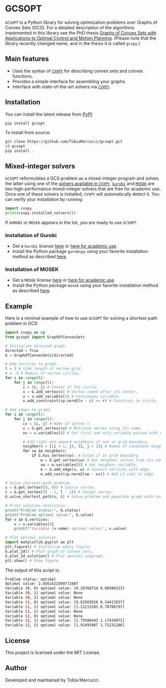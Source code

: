 # GCSOPT

`GCSOPT` is a Python library for solving optimization problems over Graphs of Convex Sets (GCS).
For a detailed description of the algorithms implemented in this library see the PhD thesis [Graphs of Convex Sets with Applications to Optimal Control and Motion Planning](https://dspace.mit.edu/handle/1721.1/156598?show=full).
(Please note that the library recently changed name, and in the thesis it is called `gcspy`.)

## Main features

- Uses the syntax of [`CVXPY`](https://www.cvxpy.org) for describing convex sets and convex functions.
- Provides a simple interface for assembling your graphs.
- Interface with state-of-the-art solvers via [`CVXPY`](https://www.cvxpy.org/).

## Installation

You can install the latest release from [PyPI](https://pypi.org/project/gcsopt/):
```bash
pip install gcsopt
```

To install from source:
```bash
git clone https://github.com/TobiaMarcucci/gcsopt.git
cd gcsopt
pip install .
```

## Mixed-integer solvers

`GCSOPT` reformulates a GCS problem as a mixed-integer program and solves the latter using one of the [solvers available in `CVXPY`](https://www.cvxpy.org/tutorial/solvers/index.html).
[`Gurobi`](https://www.gurobi.com/) and [`MOSEK`](https://www.mosek.com/) are two high-performance mixed-integer solvers that are free for academic use.
Once one of these solvers is installed, `CVXPY` will automatically detect it.
You can verify your installation by running:

```python
import cvxpy
print(cvxpy.installed_solvers())
```
If `GUROBI` or `MOSEK` appears in the list, you are ready to use `GCSOPT`.

### Installation of Gurobi

- Get a `Gurobi` license [here](https://www.gurobi.com/lp/all/licensing/) or [here for academic use](https://www.gurobi.com/academia/academic-program-and-licenses).
- Install the Python package `gurobipy` using your favorite installation method as described [here](https://support.gurobi.com/hc/en-us/articles/360044290292-How-do-I-install-Gurobi-for-Python).

### Installation of MOSEK

- Get a `MOSEK` license [here](https://www.mosek.com/license/request/) or [here for academic use](https://www.mosek.com/products/academic-licenses/).
- Install the Python package `mosek` using your favorite installation method as described [here](https://docs.mosek.com/11.0/pythonapi/install-interface.html).

## Example
Here is a minimal example of how to use `GCSOPT` for solving a shortest-path problem in GCS:
```python
import cvxpy as cp
from gcsopt import GraphOfConvexSets

# Initialize directed graph.
directed = True
G = GraphOfConvexSets(directed)

# Add vertices to graph.
l = 3 # Side length of vertex grid.
r = .3 # Radius of vertex circles.
for i in range(l):
    for j in range(l):
        c = (i, j) # Center of the circle.
        v = G.add_vertex(c) # Vertex named after its center.
        x = v.add_variable(2) # Continuous variable.
        v.add_constraint(cp.norm2(x - c) <= r) # Constrain in circle.

# Add edges to graph.
for i in range(l):
    for j in range(l):
        cv = (i, j) # Name of vertex v.
        v = G.get_vertex(cv) # Retrieve vertex using its name.
        xv = v.variables[0] # Get first and only variable paired with vertex.

        # Add right and upward neighbors if not at grid boundary.
        neighbors = [(i + 1, j), (i, j + 1)] # Names of candidate neighbors.
        for cw in neighbors:
            if G.has_vertex(cw): # False if at grid boundary.
                w = G.get_vertex(cw) # Get neighbor vertex from its name.
                xw = w.variables[0] # Get neighbor variable.
                e = G.add_edge(v, w) # Connect vertices with edge.
                e.add_cost(cp.norm2(xw - xv)) # Add L2 cost to edge.

# Solve shortest-path problem.
s = G.get_vertex((0, 0)) # Source vertex.
t = G.get_vertex((l - 1, l - 1)) # Target vertex.
G.solve_shortest_path(s, t) # Solve problem and populate graph with result.

# Print solution statistics.
print("Problem status:", G.status)
print("Problem optimal value:", G.value)
for v in G.vertices:
    x = v.variables[0]
    print(f"Variable {v.name} optimal value:", x.value)

# Plot optimal solution.
import matplotlib.pyplot as plt
plt.figure() # Initialize empty figure.
G.plot_2d() # Plot graph of convex sets.
G.plot_2d_solution() # Plot optimal subgraph.
plt.show() # Show figure.
```

The output of this script is:
```bash
Problem status: optimal
Optimal value: 2.4561622509772887
Variable (0, 0) optimal value: [0.28768714 0.08506533]
Variable (0, 1) optimal value: None
Variable (0, 2) optimal value: None
Variable (1, 0) optimal value: [0.82565028 0.24413557]
Variable (1, 1) optimal value: [1.21213203 0.78786797]
Variable (1, 2) optimal value: None
Variable (2, 0) optimal value: None
Variable (2, 1) optimal value: [1.75586443 1.17434971]
Variable (2, 2) optimal value: [1.91493467 1.71231286]
```

## License

This project is licensed under the MIT License.

## Author

Developed and maintained by Tobia Marcucci.